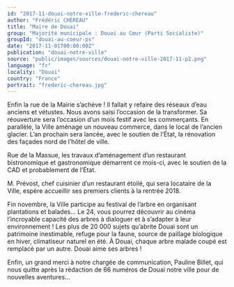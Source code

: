 ```yaml
---
id: "2017-11-douai-notre-ville-frederic-chereau"
author: "Frédéric CHÉREAU"
title: "Maire de Douai"
group: "Majorité municipale : Douai au Cœur (Parti Socialiste)"
groupId: "douai-au-coeur-ps"
date: "2017-11-01T00:00:00Z"
publication: "douai-notre-ville"
source: "public/images/sources/douai-notre-ville-2017-11-p2.png"
language: "fr"
locality: "Douai"
country: "France"
portrait: "frederic-chereau.jpg"
---
```


Enfin la rue de la Mairie s’achève ! Il fallait y refaire des réseaux d’eau anciens et vétustes. Nous avons saisi l’occasion de la transformer. Sa réouverture sera l’occasion d’un mois festif avec les commerçants. En parallèle, la Ville aménage un nouveau commerce, dans le local de l’ancien glacier. L’an prochain sera lancée, avec le soutien de l’État, la rénovation des façades nord de l’hôtel de ville.

Rue de la Massue, les travaux d’aménagement d’un restaurant bistronomique et gastronomique démarrent ce mois-ci, avec le soutien de la CAD et probablement de l’État.

M. Prévost, chef cuisinier d’un restaurant étoilé, qui sera locataire de la Ville, espère accueillir ses premiers clients à la rentrée 2018.

Fin novembre, la Ville participe au festival de l’arbre en organisant plantations et balades… Le 24, vous pourrez découvrir au cinéma l’incroyable capacité des arbres à dialoguer et à s’adapter à leur environnement ! Les plus de 20 000 sujets qu’abrite Douai sont un patrimoine inestimable, refuge pour la faune, source de paillage biologique en hiver, climatiseur naturel en été. À Douai, chaque arbre malade coupé est remplacé par un autre. Douai aime ses arbres !

Enfin, un grand merci à notre chargée de communication, Pauline Billet, qui nous quitte après la rédaction de 66 numéros de Douai notre ville pour de nouvelles aventures…
